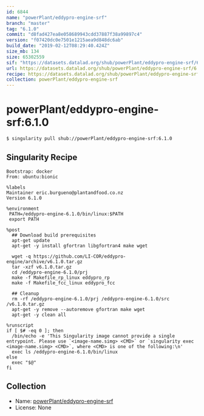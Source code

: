 ```yaml
---
id: 6844
name: "powerPlant/eddypro-engine-srf"
branch: "master"
tag: "6.1.0"
commit: "d8fad427ea8e058689943cdd37887f38a99897c4"
version: "f07420dc0e7501e1215aea9d848dc6ab"
build_date: "2019-02-12T08:29:40.424Z"
size_mb: 134
size: 65302559
sif: "https://datasets.datalad.org/shub/powerPlant/eddypro-engine-srf/6.1.0/2019-02-12-d8fad427-f07420dc/f07420dc0e7501e1215aea9d848dc6ab.simg"
url: https://datasets.datalad.org/shub/powerPlant/eddypro-engine-srf/6.1.0/2019-02-12-d8fad427-f07420dc/
recipe: https://datasets.datalad.org/shub/powerPlant/eddypro-engine-srf/6.1.0/2019-02-12-d8fad427-f07420dc/Singularity
collection: powerPlant/eddypro-engine-srf
---
```


# powerPlant/eddypro-engine-srf:6.1.0

```bash
$ singularity pull shub://powerPlant/eddypro-engine-srf:6.1.0
```

## Singularity Recipe

```singularity
Bootstrap: docker
From: ubuntu:bionic

%labels
Maintainer eric.burgueno@plantandfood.co.nz
Version 6.1.0

%environment
 PATH=/eddypro-engine-6.1.0/bin/linux:$PATH
 export PATH

%post
  ## Download build prerequisites
  apt-get update
  apt-get -y install gfortran libgfortran4 make wget

  wget -q https://github.com/LI-COR/eddypro-engine/archive/v6.1.0.tar.gz
  tar -xzf v6.1.0.tar.gz
  cd /eddypro-engine-6.1.0/prj
  make -f Makefile_rp_linux eddypro_rp
  make -f Makefile_fcc_linux eddypro_fcc

  ## Cleanup
  rm -rf /eddypro-engine-6.1.0/prj /eddypro-engine-6.1.0/src /v6.1.0.tar.gz
  apt-get -y remove --autoremove gfortran make wget
  apt-get -y clean all

%runscript
if [ $# -eq 0 ]; then
  /bin/echo -e 'This Singularity image cannot provide a single entrypoint. Please use `<image-name.simg> <CMD>` or `singularity exec <image-name.simg> <CMD>`, where <CMD> is one of the following:\n'
  exec ls /eddypro-engine-6.1.0/bin/linux
else
  exec "$@"
fi
```

## Collection

 - Name: [powerPlant/eddypro-engine-srf](https://github.com/powerPlant/eddypro-engine-srf)
 - License: None

